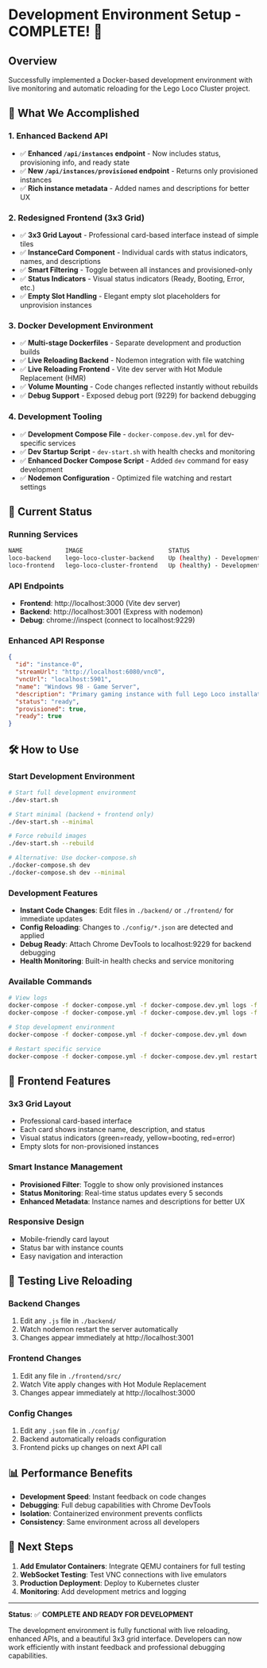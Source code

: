 # Development Environment Setup - COMPLETE! 🎉

## Overview
Successfully implemented a Docker-based development environment with live monitoring and automatic reloading for the Lego Loco Cluster project.

## 🚀 What We Accomplished

### 1. Enhanced Backend API
- ✅ **Enhanced `/api/instances` endpoint** - Now includes status, provisioning info, and ready state
- ✅ **New `/api/instances/provisioned` endpoint** - Returns only provisioned instances
- ✅ **Rich instance metadata** - Added names and descriptions for better UX

### 2. Redesigned Frontend (3x3 Grid)
- ✅ **3x3 Grid Layout** - Professional card-based interface instead of simple tiles
- ✅ **InstanceCard Component** - Individual cards with status indicators, names, and descriptions
- ✅ **Smart Filtering** - Toggle between all instances and provisioned-only
- ✅ **Status Indicators** - Visual status indicators (Ready, Booting, Error, etc.)
- ✅ **Empty Slot Handling** - Elegant empty slot placeholders for unprovision instances

### 3. Docker Development Environment
- ✅ **Multi-stage Dockerfiles** - Separate development and production builds
- ✅ **Live Reloading Backend** - Nodemon integration with file watching
- ✅ **Live Reloading Frontend** - Vite dev server with Hot Module Replacement (HMR)
- ✅ **Volume Mounting** - Code changes reflected instantly without rebuilds
- ✅ **Debug Support** - Exposed debug port (9229) for backend debugging

### 4. Development Tooling
- ✅ **Development Compose File** - `docker-compose.dev.yml` for dev-specific services
- ✅ **Dev Startup Script** - `dev-start.sh` with health checks and monitoring
- ✅ **Enhanced Docker Compose Script** - Added `dev` command for easy development
- ✅ **Nodemon Configuration** - Optimized file watching and restart settings

## 🎯 Current Status

### Running Services
```bash
NAME            IMAGE                        STATUS
loco-backend    lego-loco-cluster-backend    Up (healthy) - Development mode with nodemon
loco-frontend   lego-loco-cluster-frontend   Up (healthy) - Development mode with Vite
```

### API Endpoints
- **Frontend**: http://localhost:3000 (Vite dev server)
- **Backend**: http://localhost:3001 (Express with nodemon)
- **Debug**: chrome://inspect (connect to localhost:9229)

### Enhanced API Response
```json
{
  "id": "instance-0",
  "streamUrl": "http://localhost:6080/vnc0",
  "vncUrl": "localhost:5901",
  "name": "Windows 98 - Game Server",
  "description": "Primary gaming instance with full Lego Loco installation",
  "status": "ready",
  "provisioned": true,
  "ready": true
}
```

## 🛠️ How to Use

### Start Development Environment
```bash
# Start full development environment
./dev-start.sh

# Start minimal (backend + frontend only)
./dev-start.sh --minimal

# Force rebuild images
./dev-start.sh --rebuild

# Alternative: Use docker-compose.sh
./docker-compose.sh dev
./docker-compose.sh dev --minimal
```

### Development Features
- **Instant Code Changes**: Edit files in `./backend/` or `./frontend/` for immediate updates
- **Config Reloading**: Changes to `./config/*.json` are detected and applied
- **Debug Ready**: Attach Chrome DevTools to localhost:9229 for backend debugging
- **Health Monitoring**: Built-in health checks and service monitoring

### Available Commands
```bash
# View logs
docker-compose -f docker-compose.yml -f docker-compose.dev.yml logs -f backend
docker-compose -f docker-compose.yml -f docker-compose.dev.yml logs -f frontend

# Stop development environment
docker-compose -f docker-compose.yml -f docker-compose.dev.yml down

# Restart specific service
docker-compose -f docker-compose.yml -f docker-compose.dev.yml restart backend
```

## 🎨 Frontend Features

### 3x3 Grid Layout
- Professional card-based interface
- Each card shows instance name, description, and status
- Visual status indicators (green=ready, yellow=booting, red=error)
- Empty slots for non-provisioned instances

### Smart Instance Management
- **Provisioned Filter**: Toggle to show only provisioned instances
- **Status Monitoring**: Real-time status updates every 5 seconds
- **Enhanced Metadata**: Instance names and descriptions for better UX

### Responsive Design
- Mobile-friendly card layout
- Status bar with instance counts
- Easy navigation and interaction

## 🧪 Testing Live Reloading

### Backend Changes
1. Edit any `.js` file in `./backend/`
2. Watch nodemon restart the server automatically
3. Changes appear immediately at http://localhost:3001

### Frontend Changes  
1. Edit any file in `./frontend/src/`
2. Watch Vite apply changes with Hot Module Replacement
3. Changes appear immediately at http://localhost:3000

### Config Changes
1. Edit any `.json` file in `./config/`
2. Backend automatically reloads configuration
3. Frontend picks up changes on next API call

## 📊 Performance Benefits

- **Development Speed**: Instant feedback on code changes
- **Debugging**: Full debug capabilities with Chrome DevTools
- **Isolation**: Containerized environment prevents conflicts
- **Consistency**: Same environment across all developers

## 🎯 Next Steps

1. **Add Emulator Containers**: Integrate QEMU containers for full testing
2. **WebSocket Testing**: Test VNC connections with live emulators  
3. **Production Deployment**: Deploy to Kubernetes cluster
4. **Monitoring**: Add development metrics and logging

---

**Status**: ✅ **COMPLETE AND READY FOR DEVELOPMENT**

The development environment is fully functional with live reloading, enhanced APIs, and a beautiful 3x3 grid interface. Developers can now work efficiently with instant feedback and professional debugging capabilities.
